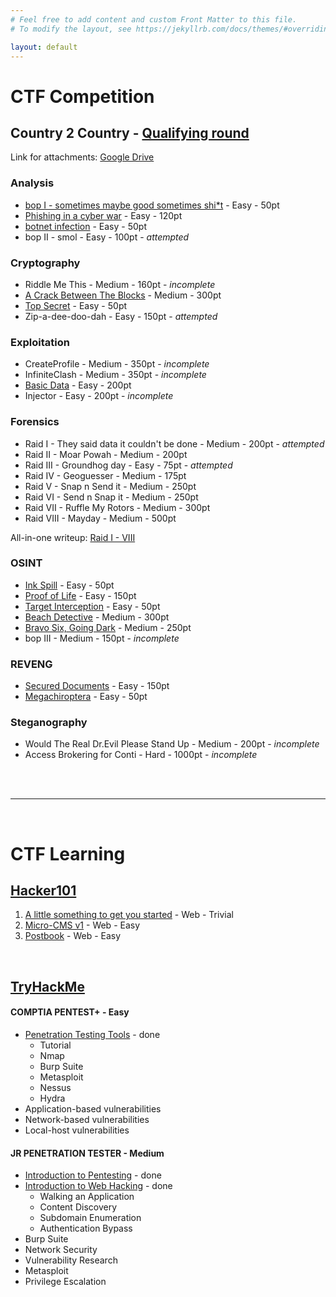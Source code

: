 ```yaml
---
# Feel free to add content and custom Front Matter to this file.
# To modify the layout, see https://jekyllrb.com/docs/themes/#overriding-theme-defaults

layout: default
---
```



# CTF Competition

## Country 2 Country - [Qualifying round](CTF-Competition/C2C_Qualifying/c2c-qualifying.md)

Link for attachments: [Google Drive](https://drive.google.com/drive/folders/1_f0PLreUcap2YW33Yfmi_Hj1cVyd9u6w?usp=sharing)

### Analysis

- [bop I - sometimes maybe good sometimes shi*t](/CTF-Competition/C2C_Qualifying/_posts/2022-04-13-bop-I.md) - Easy - 50pt
- [Phishing in a cyber war](/CTF-Competition/C2C_Qualifying/_posts/2022-04-13-phishing-in-a-cyber-war.md) - Easy - 120pt
- [botnet infection](/CTF-Competition/C2C_Qualifying/_posts/2022-04-13-botnet-infection.md) - Easy - 50pt
- bop II - smol - Easy - 100pt - *attempted*

### Cryptography

- Riddle Me This - Medium - 160pt - *incomplete*
- [A Crack Between The Blocks](/CTF-Competition/C2C_Qualifying/_posts/2022-04-13-a-crack-between-the-blocks.md) - Medium - 300pt
- [Top Secret](/CTF-Competition/C2C_Qualifying/_posts/2022-04-13-top-secret.md) - Easy - 50pt
- Zip-a-dee-doo-dah - Easy - 150pt - *attempted*

### Exploitation

- CreateProfile - Medium - 350pt - *incomplete*
- InfiniteClash - Medium - 350pt - *incomplete*
- [Basic Data](/CTF-Competition/C2C_Qualifying/_posts/2022-04-13-basic-data.md) - Easy - 200pt
- Injector - Easy - 200pt - *incomplete*

### Forensics

- Raid I - They said data it couldn't be done - Medium - 200pt - *attempted*
- Raid II - Moar Powah - Medium - 200pt
- Raid III - Groundhog day - Easy - 75pt - *attempted*
- Raid IV - Geoguesser - Medium - 175pt
- Raid V - Snap n Send it - Medium - 250pt
- Raid VI - Send n Snap it - Medium - 250pt
- Raid VII - Ruffle My Rotors - Medium - 300pt
- Raid VIII - Mayday - Medium - 500pt

All-in-one writeup: [Raid I - VIII](/CTF-Competition/C2C_Qualifying/_posts/2022-04-13-raid-I-VIII.md)

### OSINT

- [Ink Spill](/CTF-Competition/C2C_Qualifying/_posts/2022-04-13-ink-spill.md) - Easy - 50pt
- [Proof of Life](/CTF-Competition/C2C_Qualifying/_posts/2022-04-14-proof-of-life.md) - Easy - 150pt
- [Target Interception](/CTF-Competition/C2C_Qualifying/_posts/2022-04-14-target-interception.md) - Easy - 50pt
- [Beach Detective](/CTF-Competition/C2C_Qualifying/_posts/2022-04-14-beach-detective.md) - Medium - 300pt
- [Bravo Six, Going Dark](/CTF-Competition/C2C_Qualifying/_posts/2022-04-14-bravo-six-going-dark.md) - Medium - 250pt
- bop III - Medium - 150pt - *incomplete*

### REVENG

- [Secured Documents](/CTF-Competition/C2C_Qualifying/_posts/2022-04-14-secured-documents.md) - Easy - 150pt
- [Megachiroptera](/CTF-Competition/C2C_Qualifying/_posts/2022-04-14-megachiroptera.md) - Easy - 50pt

### Steganography

- Would The Real Dr.Evil Please Stand Up - Medium - 200pt - *incomplete*
- Access Brokering for Conti - Hard - 1000pt - *incomplete*

<br/><br/>

---

&nbsp;

# CTF Learning

## [Hacker101](/CTF/Hacker101/Hacker101.md)

1. [A little something to get you started](/CTF/Hacker101/_posts/2022-03-22-A-little-something-to-get-you-started.md) - Web - Trivial
2. [Micro-CMS v1](CTF/Hacker101/_posts/2022-04-10-Micro-CMSv1.md) - Web - Easy
3. [Postbook](CTF/Hacker101/_posts/2022-04-10-Postbook.md) - Web - Easy

&nbsp;

## [TryHackMe](/CTF/TryHackMe/TryHackMe.md)

<script src="https://tryhackme.com/badge/900771"></script>

#### COMPTIA PENTEST+ - Easy

- [Penetration Testing Tools](CTF/TryHackMe/_posts/2022-04-11-PenTesting-Tools.md) - done
  - Tutorial
  - Nmap
  - Burp Suite
  - Metasploit
  - Nessus
  - Hydra
- Application-based vulnerabilities
- Network-based vulnerabilities
- Local-host vulnerabilities

#### JR PENETRATION TESTER - Medium

- [Introduction to Pentesting]() - done
- [Introduction to Web Hacking](/CTF/TryHackMe/_posts/2022-04-13-Introduction-to-Web-Hacking.md) - done
  - Walking an Application
  - Content Discovery
  - Subdomain Enumeration
  - Authentication Bypass
- Burp Suite
- Network Security
- Vulnerability Research
- Metasploit
- Privilege Escalation
